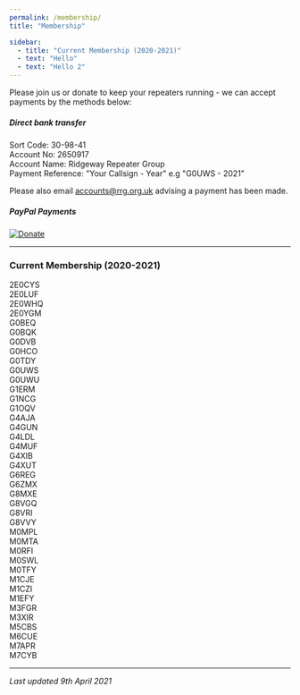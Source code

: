 ```yaml
---
permalink: /membership/
title: "Membership"

sidebar:
  - title: "Current Membership (2020-2021)"
  - text: "Hello"
  - text: "Hello 2"
---
```


Please join us or donate to keep your repeaters running - we can accept payments by the methods below:

##### Direct bank transfer 

Sort Code: 30-98-41  
Account No: 2650917  
Account Name: Ridgeway Repeater Group  
Payment Reference: "Your Callsign - Year" e.g "G0UWS - 2021"  

Please also email [accounts@rrg.org.uk](accounts@rrg.org.uk) advising a payment has been made.

##### PayPal Payments

[![Donate](https://www.paypalobjects.com/en_US/GB/i/btn/btn_donateCC_LG.gif)](https://www.paypal.com/cgi-bin/webscr?cmd=_s-xclick&hosted_button_id=8W6FF5Z7H99UL)

---


### Current Membership (2020-2021)

2E0CYS\
2E0LUF\
2E0WHQ\
2E0YGM\
G0BEQ\
G0BQK\
G0DVB\
G0HCO\
G0TDY\
G0UWS\
G0UWU\
G1ERM\
G1NCG\
G1OQV\
G4AJA\
G4GUN\
G4LDL\
G4MUF\
G4XIB\
G4XUT\
G6REG\
G6ZMX\
G8MXE\
G8VGQ\
G8VRI\
G8VVY\
M0MPL\
M0MTA\
M0RFI\
M0SWL\
M0TFY\
M1CJE\
M1CZI\
M1EFY\
M3FGR\
M3XIR\
M5CBS\
M6CUE\
M7APR\
M7CYB  

---

*Last updated 9th April 2021*  
